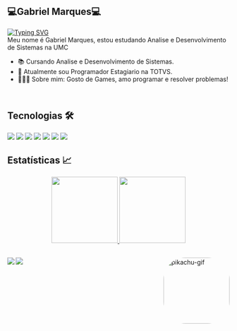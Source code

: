 ## 💻Gabriel Marques💻
[![Typing SVG](https://readme-typing-svg.demolab.com?font=Fira+Code&pause=1000&color=F7E400&width=435&lines=%F0%9F%91%8BOl%C3%A1!+meu+nome+%C3%A9+Gabriel+Marques!%F0%9F%98%8A)](https://git.io/typing-svg)
<br>
Meu nome é Gabriel Marques, estou estudando Analise e Desenvolvimento de Sistemas na UMC
 - 📚 Cursando Analise e Desenvolvimento de Sistemas.
 - 🧐 Atualmente sou Programador Estagiario na TOTVS.
 - 🙋🏼‍♂️ Sobre mim: Gosto de Games, amo programar e resolver problemas!



<br>

  ## Tecnologias 🛠
  <img src ="https://img.shields.io/badge/HTML5-E34F26?style=for-the-badge&logo=html5&logoColor=white"> <img src ="https://img.shields.io/badge/CSS3-1572B6?style=for-the-badge&logo=css3&logoColor=white"> <img src ="https://img.shields.io/badge/C%23-239120?style=for-the-badge&logo=c-sharp&logoColor=white"> <img src ="https://img.shields.io/badge/-JavaScript%20-orange?style=for-the-badge&logo=javascript&logoColor=white"> <img src="https://img.shields.io/badge/-ADVPL-FFF?style=for-the-badge&logo">
  <img src= "https://img.shields.io/badge/-React%20-black?style=for-the-badge&logo=React&logoColor=blue">
   <img src="https://img.shields.io/badge/-Node.js%20-GREEN?style=for-the-badge&logo=Node.js&logoColor=black">
 
</div>
  
  ## Estatísticas 📈
<div align="center">
  <a href="https://github.com/MarkesZks%22%3E">
  <img height="150em" src="https://github-readme-stats.vercel.app/api?username=MarkesZks&show_icons=true&theme=dracula&include_all_commits=true&count_private=true"/>
  <img height="150em" src="https://github-readme-stats.vercel.app/api/top-langs/?username=MarkesZks&layout=compact&langs_count=7&theme=dracula"/>
</div>

  
  ##
 
<div> 
  <a href = "mailto:gabrielmarques.messias1@gmail.com"><img align="left" src="https://img.shields.io/badge/-Gmail-%23333?style=for-the-badge&logo=gmail&logoColor=white" target="_blank"></a>
   
  <a href="https://www.linkedin.com/in/gabriel-marques-messias-824761206/" target="_blank"><img align="left" src="https://img.shields.io/badge/-LinkedIn-%230077B5?style=for-the-badge&logo=linkedin&logoColor=white" target="_blank"></a> 
    
  
  <img align="right" alt="pikachu-gif" height="150" style="border-radius:50px;" src="https://cdn.discordapp.com/attachments/460955986581127199/958734296254930994/1604090_a14a5.gif">
</div>
